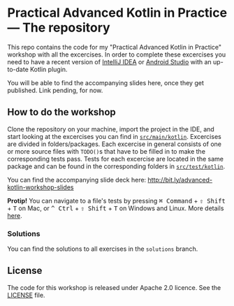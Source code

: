 # Practical Advanced Kotlin in Practice — The repository
This repo contains the code for my "Practical Advanced Kotlin in Practice" workshop with all the excercises.
In order to complete these excercises you need to have a recent version of [IntelliJ IDEA](https://www.jetbrains.com/idea/) 
or [Android Studio](https://developer.android.com/studio/) with an up-to-date Kotlin plugin.

You will be able to find the accompanying slides here, once they get published. Link pending, for now.

## How to do the workshop
Clone the repository on your machine, import the project in the IDE, and start looking at the excercises you can find in
[`src/main/kotlin`](src/main/kotlin/). Excercises are divided in folders/packages. Each excercise in general consists of
one or more source files with `TODO()`s that have to be filled in to make the corresponding tests pass. Tests for each
excercise are located in the same package and can be found in the corresponding folders in
[`src/test/kotlin`](src/test/kotlin).

You can find the accompanying slide deck here: http://bit.ly/advanced-kotlin-workshop-slides

**Protip!** You can navigate to a file's tests by pressing <kbd>⌘ Command</kbd> + <kbd>⇧ Shift</kbd> + <kbd>T</kbd> on Mac,
or <kbd>^ Ctrl</kbd> + <kbd>⇧ Shift</kbd> + <kbd>T</kbd> on Windows and Linux. More details
[here](https://www.jetbrains.com/help/idea/navigating-between-test-and-test-subject.html).

### Solutions

You can find the solutions to all exercises in the `solutions` branch.

## License
The code for this workshop is released under Apache 2.0 licence. See the [LICENSE](LICENSE) file.
